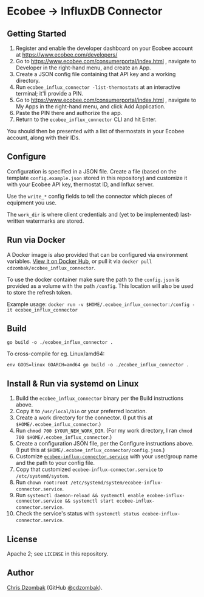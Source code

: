 # Ecobee -> InfluxDB Connector

## Getting Started

1. Register and enable the developer dashboard on your Ecobee account at https://www.ecobee.com/developers/
2. Go to https://www.ecobee.com/consumerportal/index.html , navigate to Developer in the right-hand menu, and create an App.
3. Create a JSON config file containing that API key and a working directory.
4. Run `ecobee_influx_connector -list-thermostats` at an interactive terminal; it'll provide a PIN.
5. Go to https://www.ecobee.com/consumerportal/index.html , navigate to My Apps in the right-hand menu, and click Add Application.
6. Paste the PIN there and authorize the app.
7. Return to the `ecobee_influx_connector` CLI and hit Enter.

You should then be presented with a list of thermostats in your Ecobee account, along with their IDs.

## Configure

Configuration is specified in a JSON file. Create a file (based on the template `config.example.json` stored in this repository) and customize it with your Ecobee API key, thermostat ID, and Influx server.

Use the `write_*` config fields to tell the connector which pieces of equipment you use.

The `work_dir` is where client credentials and (yet to be implemented) last-written watermarks are stored.

## Run via Docker

A Docker image is also provided that can be configured via environment variables. [View it on Docker Hub](https://hub.docker.com/r/cdzombak/ecobee_influx_connector), or pull it via `docker pull cdzombak/ecobee_influx_connector`.

To use the docker container make sure the path to the `config.json` is provided as a volume with the path `/config`. This location will also be used to store the refresh token.

Example usage: `docker run -v $HOME/.ecobee_influx_connector:/config -it ecobee_influx_connector`

## Build

```shell
go build -o ./ecobee_influx_connector .
```

To cross-compile for eg. Linux/amd64:

```shell
env GOOS=linux GOARCH=amd64 go build -o ./ecobee_influx_connector .
```

## Install & Run via systemd on Linux

1. Build the `ecobee_influx_connector` binary per the Build instructions above.
2. Copy it to `/usr/local/bin` or your preferred location.
3. Create a work directory for the connector. (I put this at `$HOME/.ecobee_influx_connector`.)
4. Run `chmod 700 $YOUR_NEW_WORK_DIR`. (For my work directory, I ran `chmod 700 $HOME/.ecobee_influx_connector`.)
5. Create a configuration JSON file, per the Configure instructions above. (I put this at `$HOME/.ecobee_influx_connector/config.json`.)
6. Customize [`ecobee-influx-connector.service`](https://raw.githubusercontent.com/cdzombak/ecobee_influx_connector/main/ecobee-influx-connector.service) with your user/group name and the path to your config file.
7. Copy that customized `ecobee-influx-connector.service` to `/etc/systemd/system`.
8. Run `chown root:root /etc/systemd/system/ecobee-influx-connector.service`.
9. Run `systemctl daemon-reload && systemctl enable ecobee-influx-connector.service && systemctl start ecobee-influx-connector.service`.
10. Check the service's status with `systemctl status ecobee-influx-connector.service`.

## License

Apache 2; see `LICENSE` in this repository.

## Author

[Chris Dzombak](https://www.dzombak.com) (GitHub [@cdzombak](https://github.com/cdzombak)).
